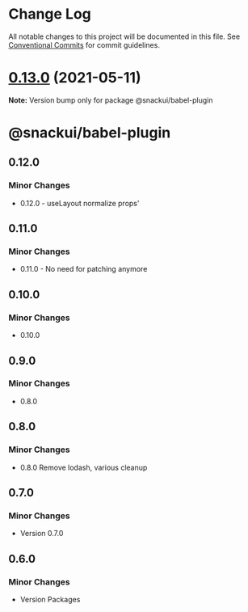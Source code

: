 # Change Log

All notable changes to this project will be documented in this file.
See [Conventional Commits](https://conventionalcommits.org) for commit guidelines.

# [0.13.0](https://github.com/getdish/dish/compare/v0.3.2...v0.13.0) (2021-05-11)

**Note:** Version bump only for package @snackui/babel-plugin





# @snackui/babel-plugin

## 0.12.0

### Minor Changes

- 0.12.0 - useLayout normalize props'

## 0.11.0

### Minor Changes

- 0.11.0 - No need for patching anymore

## 0.10.0

### Minor Changes

- 0.10.0

## 0.9.0

### Minor Changes

- 0.8.0

## 0.8.0

### Minor Changes

- 0.8.0 Remove lodash, various cleanup

## 0.7.0

### Minor Changes

- Version 0.7.0

## 0.6.0

### Minor Changes

- Version Packages
